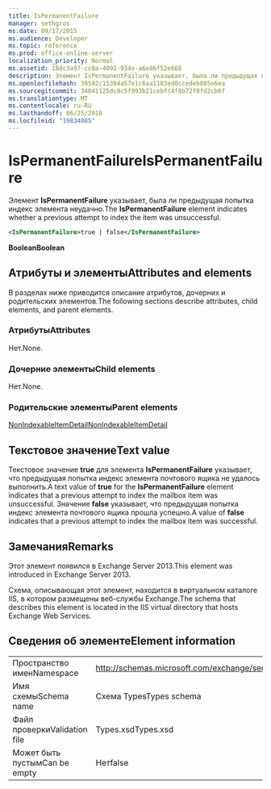 ```yaml
---
title: IsPermanentFailure
manager: sethgros
ms.date: 09/17/2015
ms.audience: Developer
ms.topic: reference
ms.prod: office-online-server
localization_priority: Normal
ms.assetid: 18dc3a97-cc0a-4092-934e-a6e86f52e668
description: Элемент IsPermanentFailure указывает, была ли предыдущая попытка индекс элемента неудачно.
ms.openlocfilehash: 39592c15394a57e1c6aa1183ed0ccedeb085e6ea
ms.sourcegitcommit: 34041125dc8c5f993b21cebfc4f8b72f0fd2cb6f
ms.translationtype: MT
ms.contentlocale: ru-RU
ms.lasthandoff: 06/25/2018
ms.locfileid: "19834085"
---
```

# <a name="ispermanentfailure"></a><span data-ttu-id="78ac7-103">IsPermanentFailure</span><span class="sxs-lookup"><span data-stu-id="78ac7-103">IsPermanentFailure</span></span>

<span data-ttu-id="78ac7-104">Элемент **IsPermanentFailure** указывает, была ли предыдущая попытка индекс элемента неудачно.</span><span class="sxs-lookup"><span data-stu-id="78ac7-104">The **IsPermanentFailure** element indicates whether a previous attempt to index the item was unsuccessful.</span></span> 
  
```XML
<IsPermanentFailure>true | false</IsPermanentFailure>
```

 <span data-ttu-id="78ac7-105">**Boolean**</span><span class="sxs-lookup"><span data-stu-id="78ac7-105">**Boolean**</span></span>
## <a name="attributes-and-elements"></a><span data-ttu-id="78ac7-106">Атрибуты и элементы</span><span class="sxs-lookup"><span data-stu-id="78ac7-106">Attributes and elements</span></span>

<span data-ttu-id="78ac7-107">В разделах ниже приводится описание атрибутов, дочерних и родительских элементов.</span><span class="sxs-lookup"><span data-stu-id="78ac7-107">The following sections describe attributes, child elements, and parent elements.</span></span>
  
### <a name="attributes"></a><span data-ttu-id="78ac7-108">Атрибуты</span><span class="sxs-lookup"><span data-stu-id="78ac7-108">Attributes</span></span>

<span data-ttu-id="78ac7-109">Нет.</span><span class="sxs-lookup"><span data-stu-id="78ac7-109">None.</span></span>
  
### <a name="child-elements"></a><span data-ttu-id="78ac7-110">Дочерние элементы</span><span class="sxs-lookup"><span data-stu-id="78ac7-110">Child elements</span></span>

<span data-ttu-id="78ac7-111">Нет.</span><span class="sxs-lookup"><span data-stu-id="78ac7-111">None.</span></span>
  
### <a name="parent-elements"></a><span data-ttu-id="78ac7-112">Родительские элементы</span><span class="sxs-lookup"><span data-stu-id="78ac7-112">Parent elements</span></span>

[<span data-ttu-id="78ac7-113">NonIndexableItemDetail</span><span class="sxs-lookup"><span data-stu-id="78ac7-113">NonIndexableItemDetail</span></span>](nonindexableitemdetail.md)
  
## <a name="text-value"></a><span data-ttu-id="78ac7-114">Текстовое значение</span><span class="sxs-lookup"><span data-stu-id="78ac7-114">Text value</span></span>

<span data-ttu-id="78ac7-115">Текстовое значение **true** для элемента **IsPermanentFailure** указывает, что предыдущая попытка индекс элемента почтового ящика не удалось выполнить.</span><span class="sxs-lookup"><span data-stu-id="78ac7-115">A text value of **true** for the **IsPermanentFailure** element indicates that a previous attempt to index the mailbox item was unsuccessful.</span></span> <span data-ttu-id="78ac7-116">Значение **false** указывает, что предыдущая попытка индекс элемента почтового ящика прошла успешно.</span><span class="sxs-lookup"><span data-stu-id="78ac7-116">A value of **false** indicates that a previous attempt to index the mailbox item was successful.</span></span> 
  
## <a name="remarks"></a><span data-ttu-id="78ac7-117">Замечания</span><span class="sxs-lookup"><span data-stu-id="78ac7-117">Remarks</span></span>

<span data-ttu-id="78ac7-118">Этот элемент появился в Exchange Server 2013.</span><span class="sxs-lookup"><span data-stu-id="78ac7-118">This element was introduced in Exchange Server 2013.</span></span>
  
<span data-ttu-id="78ac7-119">Схема, описывающая этот элемент, находится в виртуальном каталоге IIS, в котором размещены веб-службы Exchange.</span><span class="sxs-lookup"><span data-stu-id="78ac7-119">The schema that describes this element is located in the IIS virtual directory that hosts Exchange Web Services.</span></span>
  
## <a name="element-information"></a><span data-ttu-id="78ac7-120">Сведения об элементе</span><span class="sxs-lookup"><span data-stu-id="78ac7-120">Element information</span></span>

|||
|:-----|:-----|
|<span data-ttu-id="78ac7-121">Пространство имен</span><span class="sxs-lookup"><span data-stu-id="78ac7-121">Namespace</span></span>  <br/> |http://schemas.microsoft.com/exchange/services/2006/types  <br/> |
|<span data-ttu-id="78ac7-122">Имя схемы</span><span class="sxs-lookup"><span data-stu-id="78ac7-122">Schema name</span></span>  <br/> |<span data-ttu-id="78ac7-123">Схема Types</span><span class="sxs-lookup"><span data-stu-id="78ac7-123">Types schema</span></span>  <br/> |
|<span data-ttu-id="78ac7-124">Файл проверки</span><span class="sxs-lookup"><span data-stu-id="78ac7-124">Validation file</span></span>  <br/> |<span data-ttu-id="78ac7-125">Types.xsd</span><span class="sxs-lookup"><span data-stu-id="78ac7-125">Types.xsd</span></span>  <br/> |
|<span data-ttu-id="78ac7-126">Может быть пустым</span><span class="sxs-lookup"><span data-stu-id="78ac7-126">Can be empty</span></span>  <br/> |<span data-ttu-id="78ac7-127">Нет</span><span class="sxs-lookup"><span data-stu-id="78ac7-127">false</span></span>  <br/> |
   

